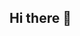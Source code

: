 ## Hi there 👋

<!--
**alankamei/alankamei** is a ✨ _special_ ✨ repository because its `README.md` (this file) appears on your GitHub profile.

## 👋 Hi there! I’m a mini software developer passionate about creating dynamic web applications using Django, React.js, AWS, and Node.js. I thrive on building seamless user experiences by leveraging both front-end ##and back-end technologies.

- 🔭 I’m currently working on ...
- 🌱 I’m currently learning ...
- 👯 I’m looking to collaborate on ...
- 🤔 I’m looking for help with ...
- 💬 Ask me about ...
- 📫 How to reach me: ...
- 😄 Pronouns: ...
- ⚡ Fun fact: ...
-->
